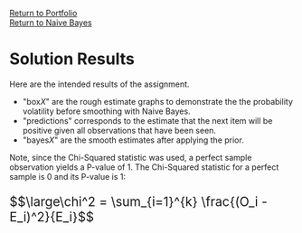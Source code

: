 [Return to Portfolio](https://kgalvancuesta.github.io/portfolio/)  
[Return to Naive Bayes](https://github.com/kgalvancuesta/portfolio/tree/main/Naive%20Bayes%20Problem%20Set)
# Solution Results
Here are the intended results of the assignment.
* "box*X*" are the rough estimate graphs to demonstrate the the probability volatility before smoothing with Naive Bayes.
* "predictions" corresponds to the estimate that the next item will be positive given all observations that have been seen.
* "bayes*X*" are the smooth estimates after applying the prior.

Note, since the Chi-Squared statistic was used, a perfect sample observation yields a P-value of 1. The Chi-Squared statistic for a perfect sample is 0 and its P-value is 1:

<p style="font-size:160%">$$\large\chi^2 = \sum_{i=1}^{k} \frac{(O_i - E_i)^2}{E_i}$$</p>